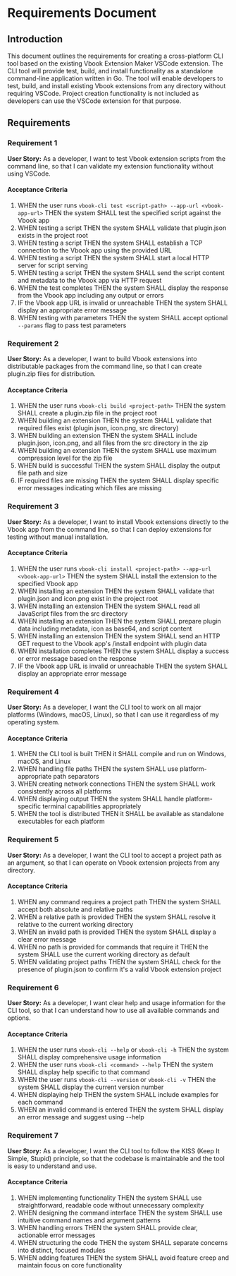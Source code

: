 # Requirements Document

## Introduction

This document outlines the requirements for creating a cross-platform CLI tool based on the existing Vbook Extension Maker VSCode extension. The CLI tool will provide test, build, and install functionality as a standalone command-line application written in Go. The tool will enable developers to test, build, and install existing Vbook extensions from any directory without requiring VSCode. Project creation functionality is not included as developers can use the VSCode extension for that purpose.

## Requirements

### Requirement 1

**User Story:** As a developer, I want to test Vbook extension scripts from the command line, so that I can validate my extension functionality without using VSCode.

#### Acceptance Criteria

1. WHEN the user runs `vbook-cli test <script-path> --app-url <vbook-app-url>` THEN the system SHALL test the specified script against the Vbook app
2. WHEN testing a script THEN the system SHALL validate that plugin.json exists in the project root
3. WHEN testing a script THEN the system SHALL establish a TCP connection to the Vbook app using the provided URL
4. WHEN testing a script THEN the system SHALL start a local HTTP server for script serving
5. WHEN testing a script THEN the system SHALL send the script content and metadata to the Vbook app via HTTP request
6. WHEN the test completes THEN the system SHALL display the response from the Vbook app including any output or errors
7. IF the Vbook app URL is invalid or unreachable THEN the system SHALL display an appropriate error message
8. WHEN testing with parameters THEN the system SHALL accept optional `--params` flag to pass test parameters

### Requirement 2

**User Story:** As a developer, I want to build Vbook extensions into distributable packages from the command line, so that I can create plugin.zip files for distribution.

#### Acceptance Criteria

1. WHEN the user runs `vbook-cli build <project-path>` THEN the system SHALL create a plugin.zip file in the project root
2. WHEN building an extension THEN the system SHALL validate that required files exist (plugin.json, icon.png, src directory)
3. WHEN building an extension THEN the system SHALL include plugin.json, icon.png, and all files from the src directory in the zip
4. WHEN building an extension THEN the system SHALL use maximum compression level for the zip file
5. WHEN build is successful THEN the system SHALL display the output file path and size
6. IF required files are missing THEN the system SHALL display specific error messages indicating which files are missing

### Requirement 3

**User Story:** As a developer, I want to install Vbook extensions directly to the Vbook app from the command line, so that I can deploy extensions for testing without manual installation.

#### Acceptance Criteria

1. WHEN the user runs `vbook-cli install <project-path> --app-url <vbook-app-url>` THEN the system SHALL install the extension to the specified Vbook app
2. WHEN installing an extension THEN the system SHALL validate that plugin.json and icon.png exist in the project root
3. WHEN installing an extension THEN the system SHALL read all JavaScript files from the src directory
4. WHEN installing an extension THEN the system SHALL prepare plugin data including metadata, icon as base64, and script content
5. WHEN installing an extension THEN the system SHALL send an HTTP GET request to the Vbook app's /install endpoint with plugin data
6. WHEN installation completes THEN the system SHALL display a success or error message based on the response
7. IF the Vbook app URL is invalid or unreachable THEN the system SHALL display an appropriate error message

### Requirement 4

**User Story:** As a developer, I want the CLI tool to work on all major platforms (Windows, macOS, Linux), so that I can use it regardless of my operating system.

#### Acceptance Criteria

1. WHEN the CLI tool is built THEN it SHALL compile and run on Windows, macOS, and Linux
2. WHEN handling file paths THEN the system SHALL use platform-appropriate path separators
3. WHEN creating network connections THEN the system SHALL work consistently across all platforms
4. WHEN displaying output THEN the system SHALL handle platform-specific terminal capabilities appropriately
5. WHEN the tool is distributed THEN it SHALL be available as standalone executables for each platform

### Requirement 5

**User Story:** As a developer, I want the CLI tool to accept a project path as an argument, so that I can operate on Vbook extension projects from any directory.

#### Acceptance Criteria

1. WHEN any command requires a project path THEN the system SHALL accept both absolute and relative paths
2. WHEN a relative path is provided THEN the system SHALL resolve it relative to the current working directory
3. WHEN an invalid path is provided THEN the system SHALL display a clear error message
4. WHEN no path is provided for commands that require it THEN the system SHALL use the current working directory as default
5. WHEN validating project paths THEN the system SHALL check for the presence of plugin.json to confirm it's a valid Vbook extension project

### Requirement 6

**User Story:** As a developer, I want clear help and usage information for the CLI tool, so that I can understand how to use all available commands and options.

#### Acceptance Criteria

1. WHEN the user runs `vbook-cli --help` or `vbook-cli -h` THEN the system SHALL display comprehensive usage information
2. WHEN the user runs `vbook-cli <command> --help` THEN the system SHALL display help specific to that command
3. WHEN the user runs `vbook-cli --version` or `vbook-cli -v` THEN the system SHALL display the current version number
4. WHEN displaying help THEN the system SHALL include examples for each command
5. WHEN an invalid command is entered THEN the system SHALL display an error message and suggest using --help

### Requirement 7

**User Story:** As a developer, I want the CLI tool to follow the KISS (Keep It Simple, Stupid) principle, so that the codebase is maintainable and the tool is easy to understand and use.

#### Acceptance Criteria

1. WHEN implementing functionality THEN the system SHALL use straightforward, readable code without unnecessary complexity
2. WHEN designing the command interface THEN the system SHALL use intuitive command names and argument patterns
3. WHEN handling errors THEN the system SHALL provide clear, actionable error messages
4. WHEN structuring the code THEN the system SHALL separate concerns into distinct, focused modules
5. WHEN adding features THEN the system SHALL avoid feature creep and maintain focus on core functionality
